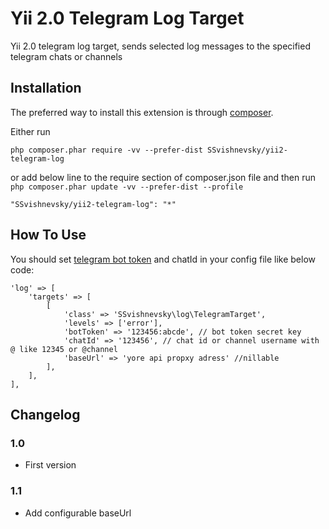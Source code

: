 # Yii 2.0 Telegram Log Target #

Yii 2.0 telegram log target, sends selected log messages to the specified telegram chats or channels

## Installation ##

The preferred way to install this extension is through [composer](http://getcomposer.org/download/).

Either run

```
php composer.phar require -vv --prefer-dist SSvishnevsky/yii2-telegram-log
```

or add below line to the require section of composer.json file and then run `php composer.phar update -vv --prefer-dist --profile`

```
"SSvishnevsky/yii2-telegram-log": "*"
```

## How To Use ##

 You should set [telegram bot token](https://core.telegram.org/bots#botfather) and chatId in your config file like below code:
```
'log' => [
    'targets' => [
        [
            'class' => 'SSvishnevsky\log\TelegramTarget',
            'levels' => ['error'],
            'botToken' => '123456:abcde', // bot token secret key
            'chatId' => '123456', // chat id or channel username with @ like 12345 or @channel
            'baseUrl' => 'yore api propxy adress' //nillable
        ],
    ],
],
```

## Changelog ##

### 1.0 ###
* First version

### 1.1 ###
* Add configurable baseUrl
